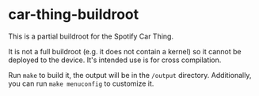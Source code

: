 # car-thing-buildroot
This is a partial buildroot for the Spotify Car Thing.

It is not a full buildroot (e.g. it does not contain a kernel) so it cannot be deployed to the device. It's intended use is for cross compilation.

Run `make` to build it, the output will be in the `/output` directory. Additionally, you can run `make menuconfig` to customize it.
